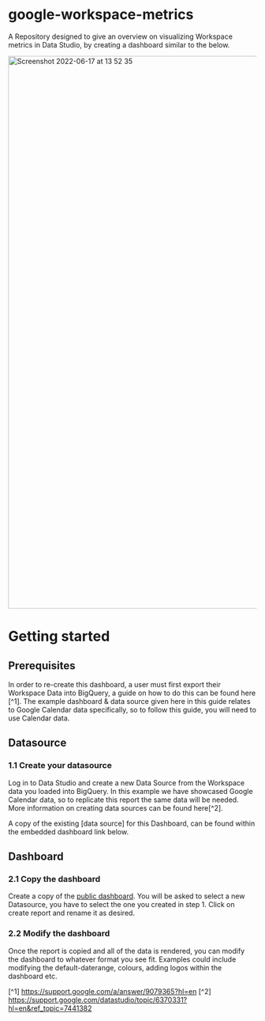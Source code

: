 # google-workspace-metrics
A Repository designed to give an overview on visualizing Workspace metrics in Data Studio, by creating a dashboard similar to the below.

<img width="1118" alt="Screenshot 2022-06-17 at 13 52 35" src="https://user-images.githubusercontent.com/107557111/174819957-99b7f273-d6fb-4f69-af06-dfbc2d73a0df.png">

# Getting started
## Prerequisites 
In order to re-create this dashboard, a user must first export their Workspace Data into BigQuery, a guide on how to do this can be found here [^1].
The example dashboard & data source given here in this guide relates to Google Calendar data specifically, so to follow this guide, you will need to use Calendar data.

## Datasource
### 1.1 Create your datasource
Log in to Data Studio and create a new Data Source from the Workspace data you loaded into BigQuery. In this example we have showcased Google Calendar data, so to replicate this report the same data will be needed.
More information on creating data sources can be found here[^2].

A copy of the existing [data source] for this Dashboard, can be found within the embedded dashboard link below.

## Dashboard
### 2.1 Copy the dashboard
Create a copy of the [public dashboard](https://datastudio.google.com/embed/reporting/bec23acc-8445-4205-ae1b-947b04166290/page/XEduC). 
You will be asked to select a new Datasource, you have to select the one you created in step 1. Click on create report and rename it as desired.

### 2.2 Modify the dashboard 
Once the report is copied and all of the data is rendered, you can modify the dashboard to whatever format you see fit. 
Examples could include modifying the default-daterange, colours, adding logos within the dashboard etc.

[^1] https://support.google.com/a/answer/9079365?hl=en
[^2] https://support.google.com/datastudio/topic/6370331?hl=en&ref_topic=7441382
